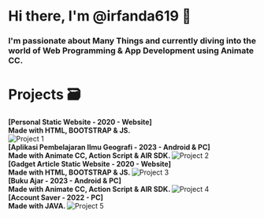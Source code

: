 # Hi there, I'm @irfanda619 👋

### I'm passionate about Many Things and currently diving into the world of Web Programming & App Development using Animate CC.

# Projects 🗃️
<b> [Personal Static Website - 2020 - Website] <br> Made with HTML, BOOTSTRAP & JS. </b> 
<br>
![Project 1](https://i.postimg.cc/zGvjQfvV/personal-website.png) 
<br> 
<b> [Aplikasi Pembelajaran Ilmu Geografi - 2023 - Android & PC] <br>  Made with Animate CC, Action Script & AIR SDK. </b>
![Project 2](https://i.postimg.cc/nhgSQhyv/HOW-TO-landscape.jpg)
<br> 
<b> [Gadget Article Static Website - 2020 - Website] <br> Made with HTML, BOOTSTRAP & JS. </b>
![Project 3](https://i.postimg.cc/2ycV0VR7/Vanzgadget.png)
<br> 
<b> [Buku Ajar - 2023 - Android & PC] <br>  Made with Animate CC, Action Script & AIR SDK. </b>
![Project 4](https://i.postimg.cc/sD917PJr/kingslayer-2.png)
<br> 
<b> [Account Saver - 2022 - PC] <br>  Made with JAVA. </b>
![Project 5](https://i.postimg.cc/2SGbRdqw/kingslayer.png)


